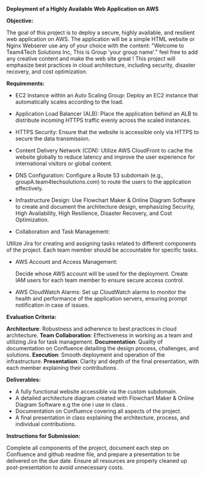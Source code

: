 **Deployment of a Highly Available Web Application on AWS**
 
**Objective:**

The goal of this project is to deploy a secure, highly available, and resilient web application on AWS. 
The application will be a simple HTML website or Nginx Webserer use any of your choice with the content: 
"Welcome to Team4Tech Solutions Inc, This is Group 'your group name'."  feel free to add any creative content and make the web site great !
This project will emphasize best practices in cloud architecture, including security, disaster recovery, and cost optimization.
 
**Requirements:**

+ EC2 Instance within an Auto Scaling Group:
Deploy an EC2 instance that automatically scales according to the load.

+ Application Load Balancer (ALB):
Place the application behind an ALB to distribute incoming HTTPS traffic evenly across the scaled instances.

+ HTTPS Security:
Ensure that the website is accessible only via HTTPS to secure the data transmission.

+ Content Delivery Network (CDN):
Utilize AWS CloudFront to cache the website globally to reduce latency and improve the user experience for international visitors or global content.

+ DNS Configuration:
Configure a Route 53 subdomain (e.g., groupA.team4techsolutions.com) to route the users to the application effectively.

+ Infrastructure Design:
Use Flowchart Maker & Online Diagram Software to create and document the architecture design, emphasizing Security, High Availability, High Resilience, Disaster Recovery, and Cost Optimization.

+ Collaboration and Task Management:
  
Utilize Jira for creating and assigning tasks related to different components of the project. Each team member should be accountable for specific tasks.

+ AWS Account and Access Management:
  
  Decide whose AWS account will be used for the deployment. Create IAM users for each team member to ensure secure access control.

+ AWS CloudWatch Alarms: Set up CloudWatch alarms to monitor the health and performance of the application servers, ensuring prompt notification in case of issues.

**Evaluation Criteria:**

**Architecture**: Robustness and adherence to best practices in cloud architecture.
**Team Collaboration**: Effectiveness in working as a team and utilizing Jira for task management.
**Documentation**: Quality of documentation on Confluence detailing the design process, challenges, and solutions.
**Execution**: Smooth deployment and operation of the infrastructure.
**Presentation**: Clarity and depth of the final presentation, with each member explaining their contributions.

**Deliverables:**

+ A fully functional website accessible via the custom subdomain.
+ A detailed architecture diagram created with Flowchart Maker & Online Diagram Software e.g the one i use in class .
+ Documentation on Confluence covering all aspects of the project.
+ A final presentation in class explaining the architecture, process, and individual contributions.
  
**Instructions for Submission:**

Complete all components of the project, document each step on Confluence and github readme file, and prepare a presentation to be delivered on the due date. 
Ensure all resources are properly cleaned up post-presentation to avoid unnecessary costs.
